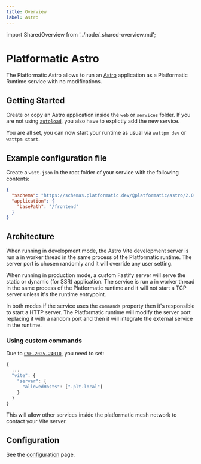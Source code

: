 ```yaml
---
title: Overview
label: Astro
---
```


import SharedOverview from '../node/_shared-overview.md';

# Platformatic Astro

The Platformatic Astro allows to run an [Astro](https://astro.build/) application as a Platformatic Runtime service with no modifications.

## Getting Started

Create or copy an Astro application inside the `web` or `services` folder. If you are not using [`autoload`](../runtime/configuration.md#autoload), you also have to explictly add the new service.

You are all set, you can now start your runtime as usual via `wattpm dev` or `wattpm start`.

## Example configuration file

Create a `watt.json` in the root folder of your service with the following contents:

```json
{
  "$schema": "https://schemas.platformatic.dev/@platformatic/astro/2.0.0.json",
  "application": {
    "basePath": "/frontend"
  }
}
```

## Architecture

When running in development mode, the Astro Vite development server is run a in worker thread in the same process of the Platformatic runtime. The server port is chosen randomly and it will override any user setting.

When running in production mode, a custom Fastify server will serve the static or dynamic (for SSR) application. The service is run a in worker thread in the same process of the Platformatic runtime and it will not start a TCP server unless it's the runtime entrypoint.

In both modes if the service uses the `commands` property then it's responsible to start a HTTP server. The Platformatic runtime will modify the server port replacing it with a random port and then it will integrate the external service in the runtime.

### Using custom commands

Due to [`CVE-2025-24010`](https://github.com/vitejs/vite/security/advisories/GHSA-vg6x-rcgg-rjx6), you need to set:

```js
{
  ...
  "vite": {
    "server": {
      "allowedHosts": [".plt.local"]
    }
  }
}
```

This will allow other services inside the platformatic mesh network to contact your Vite server.

## Configuration

See the [configuration](./configuration.md) page.

<SharedOverview/>
